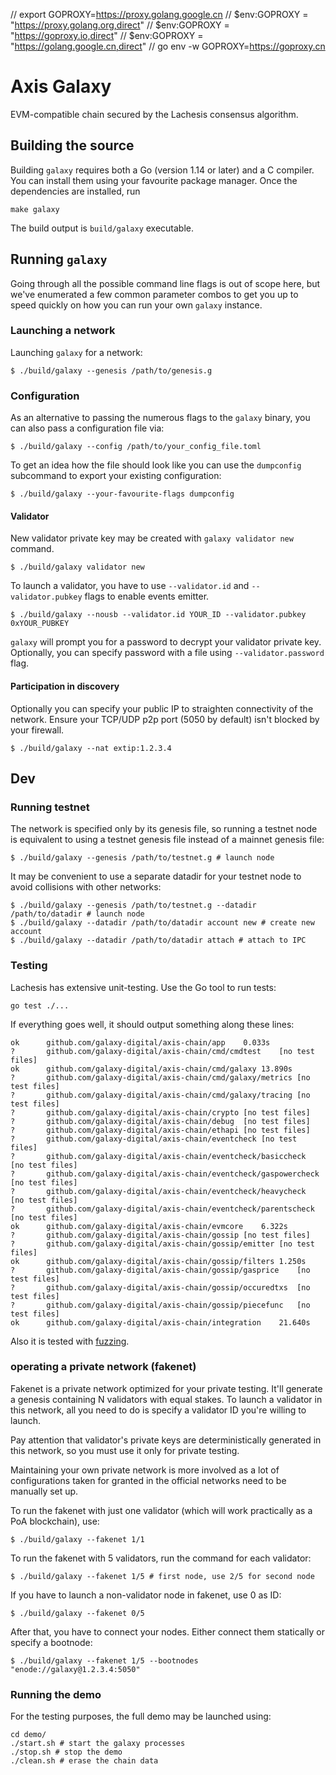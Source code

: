 // export GOPROXY=https://proxy.golang.google.cn
// $env:GOPROXY = "https://proxy.golang.org,direct"
// $env:GOPROXY = "https://goproxy.io,direct"
// $env:GOPROXY = "https://golang.google.cn,direct"
// go env -w GOPROXY=https://goproxy.cn
# Axis Galaxy 

EVM-compatible chain secured by the Lachesis consensus algorithm.

## Building the source

Building `galaxy` requires both a Go (version 1.14 or later) and a C compiler. You can install
them using your favourite package manager. Once the dependencies are installed, run

```shell
make galaxy
```
The build output is ```build/galaxy``` executable.

## Running `galaxy`

Going through all the possible command line flags is out of scope here,
but we've enumerated a few common parameter combos to get you up to speed quickly
on how you can run your own `galaxy` instance.

### Launching a network

Launching `galaxy` for a network:

```shell
$ ./build/galaxy --genesis /path/to/genesis.g
```

### Configuration

As an alternative to passing the numerous flags to the `galaxy` binary, you can also pass a
configuration file via:

```shell
$ ./build/galaxy --config /path/to/your_config_file.toml
```

To get an idea how the file should look like you can use the `dumpconfig` subcommand to
export your existing configuration:

```shell
$ ./build/galaxy --your-favourite-flags dumpconfig
```

#### Validator

New validator private key may be created with `galaxy validator new` command.
```shell
$ ./build/galaxy validator new
```


To launch a validator, you have to use `--validator.id` and `--validator.pubkey` flags to enable events emitter.

```shell
$ ./build/galaxy --nousb --validator.id YOUR_ID --validator.pubkey 0xYOUR_PUBKEY
```

`galaxy` will prompt you for a password to decrypt your validator private key. Optionally, you can
specify password with a file using `--validator.password` flag.

#### Participation in discovery

Optionally you can specify your public IP to straighten connectivity of the network.
Ensure your TCP/UDP p2p port (5050 by default) isn't blocked by your firewall.

```shell
$ ./build/galaxy --nat extip:1.2.3.4
```

## Dev

### Running testnet

The network is specified only by its genesis file, so running a testnet node is equivalent to
using a testnet genesis file instead of a mainnet genesis file:
```shell
$ ./build/galaxy --genesis /path/to/testnet.g # launch node
```

It may be convenient to use a separate datadir for your testnet node to avoid collisions with other networks:
```shell
$ ./build/galaxy --genesis /path/to/testnet.g --datadir /path/to/datadir # launch node
$ ./build/galaxy --datadir /path/to/datadir account new # create new account
$ ./build/galaxy --datadir /path/to/datadir attach # attach to IPC
```

### Testing

Lachesis has extensive unit-testing. Use the Go tool to run tests:
```shell
go test ./...
```

If everything goes well, it should output something along these lines:
```
ok  	github.com/galaxy-digital/axis-chain/app	0.033s
?   	github.com/galaxy-digital/axis-chain/cmd/cmdtest	[no test files]
ok  	github.com/galaxy-digital/axis-chain/cmd/galaxy	13.890s
?   	github.com/galaxy-digital/axis-chain/cmd/galaxy/metrics	[no test files]
?   	github.com/galaxy-digital/axis-chain/cmd/galaxy/tracing	[no test files]
?   	github.com/galaxy-digital/axis-chain/crypto	[no test files]
?   	github.com/galaxy-digital/axis-chain/debug	[no test files]
?   	github.com/galaxy-digital/axis-chain/ethapi	[no test files]
?   	github.com/galaxy-digital/axis-chain/eventcheck	[no test files]
?   	github.com/galaxy-digital/axis-chain/eventcheck/basiccheck	[no test files]
?   	github.com/galaxy-digital/axis-chain/eventcheck/gaspowercheck	[no test files]
?   	github.com/galaxy-digital/axis-chain/eventcheck/heavycheck	[no test files]
?   	github.com/galaxy-digital/axis-chain/eventcheck/parentscheck	[no test files]
ok  	github.com/galaxy-digital/axis-chain/evmcore	6.322s
?   	github.com/galaxy-digital/axis-chain/gossip	[no test files]
?   	github.com/galaxy-digital/axis-chain/gossip/emitter	[no test files]
ok  	github.com/galaxy-digital/axis-chain/gossip/filters	1.250s
?   	github.com/galaxy-digital/axis-chain/gossip/gasprice	[no test files]
?   	github.com/galaxy-digital/axis-chain/gossip/occuredtxs	[no test files]
?   	github.com/galaxy-digital/axis-chain/gossip/piecefunc	[no test files]
ok  	github.com/galaxy-digital/axis-chain/integration	21.640s
```

Also it is tested with [fuzzing](./FUZZING.md).


### operating a private network (fakenet)

Fakenet is a private network optimized for your private testing.
It'll generate a genesis containing N validators with equal stakes.
To launch a validator in this network, all you need to do is specify a validator ID you're willing to launch.

Pay attention that validator's private keys are deterministically generated in this network, so you must use it only for private testing.

Maintaining your own private network is more involved as a lot of configurations taken for
granted in the official networks need to be manually set up.

To run the fakenet with just one validator (which will work practically as a PoA blockchain), use:
```shell
$ ./build/galaxy --fakenet 1/1
```

To run the fakenet with 5 validators, run the command for each validator:
```shell
$ ./build/galaxy --fakenet 1/5 # first node, use 2/5 for second node
```

If you have to launch a non-validator node in fakenet, use 0 as ID:
```shell
$ ./build/galaxy --fakenet 0/5
```

After that, you have to connect your nodes. Either connect them statically or specify a bootnode:
```shell
$ ./build/galaxy --fakenet 1/5 --bootnodes "enode://galaxy@1.2.3.4:5050"
```

### Running the demo

For the testing purposes, the full demo may be launched using:
```shell
cd demo/
./start.sh # start the galaxy processes
./stop.sh # stop the demo
./clean.sh # erase the chain data
```
